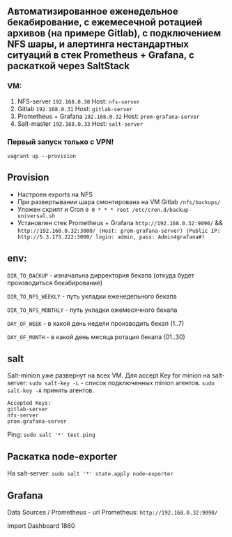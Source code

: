 ## Автоматизированное еженедельное бекабирование, с ежемесечной ротацией архивов (на примере Gitlab), с подключением NFS шары, и алертинга нестандартных ситуаций в стек Prometheus + Grafana, с раскаткой через SaltStack

### VM:
1) NFS-server `192.168.0.30` Host: `nfs-server`
2) Gitlab `192.168.0.31` Host: `gitlab-server`
3) Prometheus + Grafana `192.168.0.32` Host: `prom-grafana-server`
4) Salt-master `192.168.0.33` Host: `salt-server`

### Первый запуск только с VPN!
```
vagrant up --provision
```
## Provision
* Настроен exports на NFS
* При развертывании шара смонтирована на VM Gitlab `/nfs/backups/`
* Уложен скрипт и Cron `0 0 * * * root /etc/cron.d/backup-universal.sh`
* Установлен стек Prometheus + Grafana `http://192.168.0.32:9090/` && `http://192.168.0.32:3000/ (Host: prom-grafana-server) (Public IP: http://5.3.173.222:3000/ login: admin, pass: Admin4grafana#)`


## env:
`DIR_TO_BACKUP` - изначальна дирректория бекапа (откуда будет производиться бекабирование)

`DIR_TO_NFS_WEEKLY` - путь укладки еженедельного бекапа 

`DIR_TO_NFS_MONTHLY` - путь укладки ежемесячного бекапа

`DAY_OF_WEEK` - в какой день недели производить бекап (1..7)

`DAY_OF_MONTH` - в какой день месяца ротация бекапа (01..30)

## salt
Salt-minion уже развернут на всех VM. Для accept Key for minion на salt-server: `sudo salt-key -L` - список подключенных minion агентов. `sudo salt-key -A` принять агентов.
```
Accepted Keys:
gitlab-server
nfs-server
prom-grafana-server
```
Ping: `sudo salt '*' test.ping`

## Раскатка node-exporter
На salt-server: `sudo salt '*' state.apply node-exporter`

## Grafana
Data Sources / Prometheus - url Prometheus: `http://192.168.0.32:9090/`

Import Dashboard 1860

